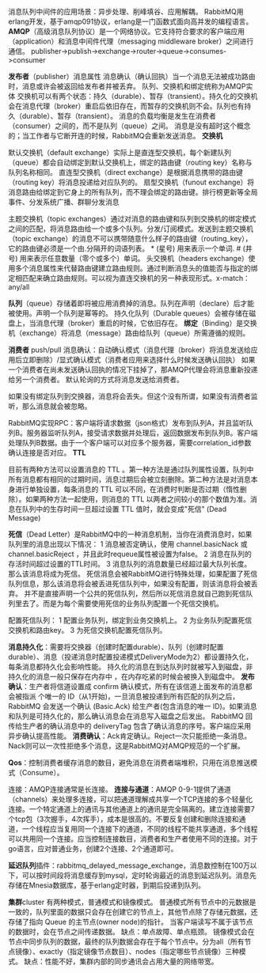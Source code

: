 消息队列中间件的应用场景：异步处理、削峰填谷、应用解耦。
RabbitMQ用erlang开发，基于amqp091协议，erlang是一门函数式面向高并发的编程语言。
**AMQP**（高级消息队列协议）是一个网络协议。它支持符合要求的客户端应用（application）和消息中间件代理（messaging middleware broker）之间进行通信。
publisher->publish->exchange->router->queue->consumes->consumer

**发布者**（publisher）消息属性 消息确认（确认回执）当一个消息无法被成功路由时，消息或许会被返回给发布者并被丢弃。
队列、交换机和绑定统称为AMQP实体
交换机可以有两个状态：持久（durable）、暂存（transient）。持久化的交换机会在消息代理（broker）重启后依旧存在，而暂存的交换机则不会。队列也有持久（durable）、暂存（transient）。
消息的负载均衡是发生在消费者（consumer）之间的，而不是队列（queue）之间。
消息是没有超时这个概念的；当工作者与它断开连的时候，RabbitMQ会重新发送消息。
**交换机**


默认交换机（default exchange）实际上是直连型交换机，每个新建队列（queue）都会自动绑定到默认交换机上，绑定的路由键（routing key）名称与队列名称相同。
直连型交换机（direct exchange）是根据消息携带的路由键（routing key）将消息投递给对应队列的。
扇型交换机（funout exchange）将消息路由给绑定到它身上的所有队列，而不理会绑定的路由键。排行榜更新等全局事件、分发系统广播、群聊分发消息

主题交换机（topic exchanges）通过对消息的路由键和队列到交换机的绑定模式之间的匹配，将消息路由给一个或多个队列。分发/订阅模式。发送到主题交换机（topic exchange）的消息不可以携带随意什么样子的路由键（routing_key），它的路由键必须是一个由.分隔开的词语列表。
\* (星号) 用来表示一个单词.
\# (井号) 用来表示任意数量（零个或多个）单词。
头交换机（headers exchange）使用多个消息属性来代替路由键建立路由规则。通过判断消息头的值能否与指定的绑定相匹配来确立路由规则。可以视为直连交换机的另一种表现形式。x-match：any/all

**队列**（queue）存储着即将被应用消费掉的消息。队列在声明（declare）后才能被使用。声明一个队列是幂等的。
持久化队列（Durable queues）会被存储在磁盘上，当消息代理（broker）重启的时候，它依旧存在。
**绑定**（Binding）是交换机（exchange）将消息（message）路由给队列（queue）所需遵循的规则。

**消费者** push/pull
消息确认：自动确认模式（消息代理（broker）将消息发送给应用后立即删除）/显式确认模式（消费者应用来选择什么时候发送确认回执）
如果一个消费者在尚未发送确认回执的情况下挂掉了，那AMQP代理会将消息重新投递给另一个消费者。
默认轮询的方式将消息发送给消费者。

如果没有绑定队列到交换器，消息将会丢失。但这个没有所谓，如果没有消费者监听，那么消息就会被忽略。



RabbitMQ实现RPC：客户端将请求数据（json格式）发布到队列A，并且监听队列B。服务器监听队列A，接受请求数据并处理后，返回数据发布到队列B。客户端处理队列B数据。由于一个客户端可以对应多个服务器，需要correlation_id参数确认连接是否对应。
**TTL**


目前有两种方法可以设置消息的 TTL 。第一种方法是通过队列属性设置，队列中所有消息都有相同的过期时间，消息过期后会被立刻删除。第二种方法是对消息本身进行单独设置，每条消息的 TTL 可以不同，在消费时判断是否过期（惰性删除）。如果两种方法一起使用，则消息的 TTL 以两者之间较小的那个数值为准。消息在队列中的生存时间一旦超过设置 TTL 值时，就会变成"死信" (Dead Message)

**死信**（Dead Letter）是RabbitMQ中的一种消息机制，当你在消费消息时，如果队列里的消息出现以下情况：
1 消息被否定确认，使用 channel.basicNack 或 channel.basicReject ，并且此时requeue属性被设置为false。
2 消息在队列的存活时间超过设置的TTL时间。
3 消息队列的消息数量已经超过最大队列长度。
那么该消息将成为死信。
死信消息会被RabbitMQ进行特殊处理，如果配置了死信队列信息，那么该消息将会被丢进死信队列中，如果没有配置，则该消息将会被丢弃。
并不是直接声明一个公共的死信队列，然后所以死信消息就自己跑到死信队列里去了。而是为每个需要使用死信的业务队列配置一个死信交换机。

配置死信队列：
1 配置业务队列，绑定到业务交换机上。
2 为业务队列配置死信交换机和路由key。
3 为死信交换机配置死信队列。

**消息持久化**：需要将交换器（创建时配置durable）、队列（创建时配置durable）、消息（投递消息时配置投递模式DeliveryMode为2）都设置持久化，每条消息都持久化会影响性能。
持久化的消息在到达队列时就被写入到磁盘，非持久化的消息一般只保存在内存中 ，在内存吃紧的时候会被换入到磁盘中。
**发布确认**：生产者将信道设置成 confirm 确认模式，所有在该信道上面发布的消息都会被指派 个唯一的 ID（从1开始)，一旦消息被投递到所有匹配的队列之后，RabbitMQ 会发送一个确认 (Basic.Ack) 给生产者(包含消息的唯一 ID)。如果消息和队列是可持久化的，那么确认消息会在消息写入磁盘之后发出。 RabbitMQ 回传给生产者的确认消息中的 deliveryTag 包含了确认消息的序号。客户端应采用异步确认提高性能。
**消费确认**：Ack肯定确认。Reject一次只能拒绝一条消息。Nack则可以一次性拒绝多个消息，这是RabbitMQ对AMQP规范的一个扩展。

**Qos**：控制消费者缓存消息的数目，避免消息在消费者端堆积，只用在消息推送模式（Consume）。

连接：AMQP连接通常是长连接。
**连接与通道**：AMQP 0-9-1提供了通道（channels）来处理多连接，可以把通道理解成共享一个TCP连接的多个轻量化连接。一个特定通道上的通讯与其他通道上的通讯是完全隔离的。建立连接需要7个tcp包（3次握手，4次挥手），成本是很高的。不要反复创建和删除连接和通道，一个线程应当复用同一个连接下的通道，不同的线程不能共享通道，多个线程可以共用同一个连接。应当控制连接数目，消费者和生产者使用不同的连接。对于go语言，应对普通业务，创建2个连接、2个通道即可。

**延迟队列**插件：rabbitmq_delayed_message_exchange，消息数控制在100万以下，可以按时间段将消息缓存到mysql，定时轮询最近的消息到延迟队列。消息先存储在Mnesia数据库，基于erlang定时器，到期后投递到队列。

**集群**cluster 有两种模式，普通模式和镜像模式。
普通模式所有节点中的元数据是一致的，队列里面的数据只会存在创建它的节点上，其他节点除了存储元数据，还存储了指向 Queue 的主节点(owner node)的指针。
当客户端读写不属于该节点的数据时，会在节点之间传递数据。
缺点：单点故障、单点瓶颈。
镜像模式会在节点中同步队列的数据，最终的队列数据会存在于每个节点中。分为all（所有节点镜像）、exactly（指定镜像节点数目）、nodes（指定哪些节点镜像）三种模式。
缺点：性能不好，集群内部的同步通讯会占用大量的网络带宽。


